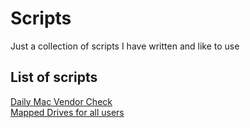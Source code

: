 # Scripts
Just a collection of scripts I have written and like to use 

## List of scripts

[Daily Mac Vendor Check](Daily%20Mac%20Vendor%20Check)<br>
[Mapped Drives for all users](Mapped%20CDrives%20Cfor%20Call%20Cusers)